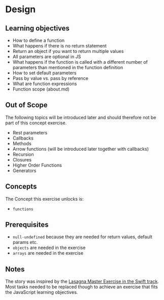 # Design

## Learning objectives

- How to define a function
- What happens if there is no return statement
- Return an object if you want to return multiple values
- All parameters are optional in JS
- What happens if the function is called with a different number of parameters than mentioned in the function definition
- How to set default parameters
- Pass by value vs. pass by reference
- What are function expressions
- Function scope (about.md)

## Out of Scope

The following topics will be introduced later and should therefore not be part of this concept exercise.

- Rest parameters
- Callbacks
- Methods
- Arrow functions (will be introduced later together with callbacks)
- Recursion
- Closures
- Higher Order Functions
- Generators

## Concepts

The Concept this exercise unlocks is:

- `functions`

## Prerequisites

- `null-undefined` because they are needed for return values, default params etc.
- `objects` are needed in the exercise
- `arrays` are needed in the exercise

## Notes

The story was inspired by the [Lasagna Master Exercise in the Swift track][swift-lasagna-master].
Most tasks needed to be replaced though to achieve an exercise that fits the JavaScript learning objectives.

[analyzer]: https://github.com/exercism/javascript-analyzer
[swift-lasagna-master]: https://github.com/exercism/swift/blob/main/exercises/concept/lasagna-master/.docs/instructions.md

